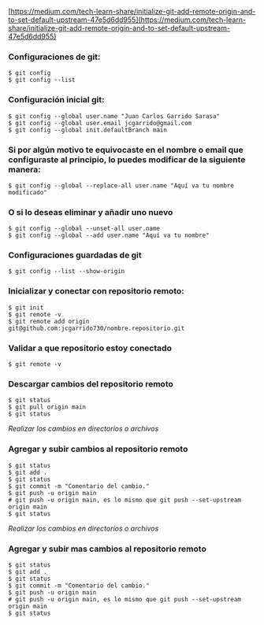 [https://medium.com/tech-learn-share/initialize-git-add-remote-origin-and-to-set-default-upstream-47e5d6dd955](https://medium.com/tech-learn-share/initialize-git-add-remote-origin-and-to-set-default-upstream-47e5d6dd955)


### Configuraciones de git:
```git
$ git config
$ git config --list
```

### Configuración inicial git:
```git
$ git config --global user.name "Juan Carlos Garrido Sarasa"
$ git config --global user.email jcgarrido@gmail.com
$ git config --global init.defaultBranch main
```

### Si por algún motivo te equivocaste en el nombre o email que configuraste al principio, lo puedes modificar de la siguiente manera:
```git
$ git config --global --replace-all user.name "Aquí va tu nombre modificado"
```

### O si lo deseas eliminar y añadir uno nuevo
```git
$ git config --global --unset-all user.name
$ git config --global --add user.name "Aquí va tu nombre"
```

### Configuraciones guardadas de git
```git
$ git config --list --show-origin
```

### Inicializar y conectar con repositorio remoto:
```git
$ git init
$ git remote -v
$ git remote add origin git@github.com:jcgarrido730/nombre.repositorio.git
```

### Validar a que repositorio estoy conectado
```git
$ git remote -v
```

### Descargar cambios del repositorio remoto
```git
$ git status
$ git pull origin main
$ git status
```

_Realizar los cambios en directorios o archivos_

### Agregar y subir cambios al repositorio remoto
```git
$ git status
$ git add .
$ git status
$ git commit -m "Comentario del cambio."
$ git push -u origin main
# git push -u origin main, es lo mismo que git push --set-upstream origin main
$ git status 
```

_Realizar los cambios en directorios o archivos_

### Agregar y subir mas cambios al repositorio remoto
```git
$ git status
$ git add .
$ git status
$ git commit -m "Comentario del cambio."
$ git push -u origin main
# git push -u origin main, es lo mismo que git push --set-upstream origin main
$ git status
```

